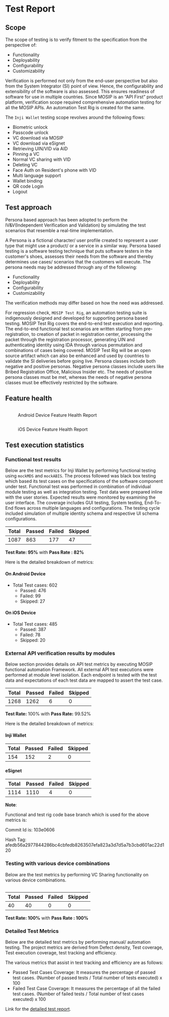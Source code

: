 # Test Report

## Scope

The scope of testing is to verify fitment to the specification from the perspective of:

* Functionality
* Deployability
* Configurability
* Customizability

Verification is performed not only from the end-user perspective but also from the System Integrator (SI) point of view. Hence, the configurability and extensibility of the software is also assessed. This ensures readiness of software for use in multiple countries. Since MOSIP is an “API First” product platform, verification scope required comprehensive automation testing for all the MOSIP APIs. An automation Test Rig is created for the same.

The `Inji Wallet` testing scope revolves around the following flows:

* Biometric unlock
* Passcode unlock
* VC download via MOSIP
* VC download via eSignet
* Retrieving UIN/VID via AID
* Pinning a VC
* Normal VC sharing with VID
* Deleting VC
* Face Auth on Resident's phone with VID
* Multi language support
* Wallet binding
* QR code Login
* Logout

## Test approach

Persona based approach has been adopted to perform the IV\&V(Independent Verification and Validation) by simulating the test scenarios that resemble a real-time implementation.

A Persona is a fictional character/ user profile created to represent a user type that might use a product/ or a service in a similar way. Persona based testing is a software testing technique that puts software testers in the customer's shoes, assesses their needs from the software and thereby determines use cases/ scenarios that the customers will execute. The persona needs may be addressed through any of the following:

* Functionality
* Deployability
* Configurability
* Customizability

The verification methods may differ based on how the need was addressed.

For regression check, `MOSIP Test Rig`, an automation testing suite is indigenously designed and developed for supporting persona based testing. MOSIP Test Rig covers the end-to-end test execution and reporting. The end-to-end functional test scenarios are written starting from pre-registration, to creation of packet in registration center, processing the packet through the registration processor, generating UIN and authenticating identity using IDA through various permutation and combinations of cases being covered. MOSIP Test Rig will be an open source artifact which can also be enhanced and used by countries to validate the SI deliveries before going live. Persona classes include both negative and positive personas. Negative persona classes include users like Bribed Registration Office, Malicious Insider etc. The needs of positive persona classes must be met, whereas the needs of negative persona classes must be effectively restricted by the software.

## Feature health

<figure><img src="../../../../.gitbook/assets/android-0.10.0.jpg" alt=""><figcaption><p>Android Device Feature Health Report</p></figcaption></figure>

<figure><img src="../../../../.gitbook/assets/iOS-0.10.0.jpg" alt=""><figcaption><p>iOS Device Feature Health Report</p></figcaption></figure>

## Test execution statistics

### Functional test results

Below are the test metrics for Inji Wallet by performing functional testing using `mockMDS` and `mockABIS`. The process followed was black box testing which based its test cases on the specifications of the software component under test. Functional test was performed in combination of individual module testing as well as integration testing. Test data were prepared inline with the user stories. Expected results were monitored by examining the user interface. The coverage includes GUI testing, System testing, End-To-End flows across multiple languages and configurations. The testing cycle included simulation of multiple identity schema and respective UI schema configurations.

| **Total** | **Passed** | **Failed** | **Skipped** |
| --------- | ---------- | ---------- | ----------- |
| 1087      | 863        | 177        | 47          |

**Test Rate: 95%** with **Pass Rate : 82%**

Here is the detailed breakdown of metrics:

#### On Android Device

* Total Test cases: 602
  * Passed: 476
  * Failed: 99
  * Skipped: 27

#### On iOS Device

* Total Test cases: 485
  * Passed: 387
  * Failed: 78
  * Skipped: 20

### External API verification results by modules

Below section provides details on API test metrics by executing MOSIP functional automation Framework. All external API test executions were performed at module level isolation. Each endpoint is tested with the test data and expectations of each test data are mapped to assert the test case.

| **Total** | **Passed** | **Failed** | **Skipped** |
| --------- | ---------- | ---------- | ----------- |
| 1268      | 1262       | 6          | 0           |

**Test Rate:** 100% with **Pass Rate:** 99.52%

Here is the detailed breakdown of metrics:

#### Inji Wallet

| **Total** | **Passed** | **Failed** | **Skipped** |
| --------- | ---------- | ---------- | ----------- |
| 154       | 152        | 2          | 0           |

#### eSignet

| **Total** | **Passed** | **Failed** | **Skipped** |
| --------- | ---------- | ---------- | ----------- |
| 1114      | 1110       | 4          | 0           |

**Note**:

Functional and test rig code base branch which is used for the above metrics is:

Commit Id is: 103e0606

Hash Tag: afedb56a2977844286bc4cbfedb8263507efa823a3d7d5a7b3cbd601ac22d120

### Testing with various device combinations

Below are the test metrics by performing VC Sharing functionality on various device combinations.

<figure><img src="../../../../.gitbook/assets/combination-0.10.0.jpg" alt=""><figcaption></figcaption></figure>

| **Total** | **Passed** | **Failed** | **Skipped** |
| --------- | ---------- | ---------- | ----------- |
| 40        | 40         | 0          | 0           |

**Test Rate: 100%** with **Pass Rate : 100%**

### Detailed Test Metrics

Below are the detailed test metrics by performing manual/ automation testing. The project metrics are derived from Defect density, Test coverage, Test execution coverage, test tracking and efficiency.

The various metrics that assist in test tracking and efficiency are as follows:

* Passed Test Cases Coverage: It measures the percentage of passed test cases. (Number of passed tests / Total number of tests executed) x 100
* Failed Test Case Coverage: It measures the percentage of all the failed test cases. (Number of failed tests / Total number of test cases executed) x 100

Link for the [detailed test report](https://github.com/mosip/test-management/tree/master/inji/0.10.0).
